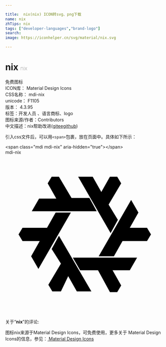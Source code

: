 ```yaml
---

title:  nix(nix) ICON转svg、png下载
name: nix
zhTips: nix
tags: ["developer-languages","brand-logo"]
search: 
image: https://iconhelper.cn/svg/material/nix.svg

---
```


# nix  <small style="font-size: 60%;font-weight: 100">nix</small>


<div class="detail-page">
<p>
<span><span class="badge-success badge">免费图标</span> </span>
<br/>
<span>
ICON库：
<span class="badge-secondary badge">Material Design Icons</span> 
</span>
<br/>
<span>
CSS名称：
<span class="badge-secondary badge">mdi-nix</span> 
</span>
<br/>
<span>
unicode：
<span class="badge-secondary badge">F1105</span> 
<copy-btn content='F1105' btn-title=""></copy-btn>
<copy-btn :content='String.fromCodePoint(parseInt("F1105", 16))' btn-title="复制U"></copy-btn>
</span>
<br/>
<span>
版本：
<span class="badge-secondary badge">4.3.95</span> 
</span><br/><span>标签：<span class="badge-light badge"><router-link to="/tags/developer-languages.html">开发人员 、语言</router-link></span><span class="badge-light badge"><router-link to="/tags/brand-logo.html">商标、logo</router-link></span></span>
<br/>
<span>图标来源/作者：<span class="badge-light badge">Contributors</span></span> 
<br/>
<span class="zh-detail">中文描述：<span class="badge-primary badge">nix</span><span class="help-link"><span>帮助改进</span>(<a href="https://gitee.com/liuwave/icon-helper/edit/master/json/material/nix.json" target="_blank" rel="noopener noreferrer">gitee</a><a href="https://github.com/liuwave/icon-helper/edit/master/json/material/nix.json" target="_blank" rel="noopener noreferrer">github</a></span>)</span><br/>
</p>
</div>
<div class="alert alert-dark">
  <i class="mdi mdi-nix mdi-48px"></i>
  <i class="mdi mdi-nix mdi-36px"></i>
  <i class="mdi mdi-nix mdi-24px"></i>
  <i class="mdi mdi-nix mdi-18px"></i>
</div>
<div>
  <p>引入css文件后，可以用<code>&lt;span&gt;</code>包裹，放在页面中。具体如下所示：    
  </p>
  <div class="alert alert-primary" style="font-size: 14px">
    &lt;span class="mdi mdi-nix" aria-hidden="true"&gt;&lt;/span&gt;
    <copy-btn content='<span class="mdi mdi-nix" aria-hidden="true"></span>'></copy-btn>
  </div>
  <div class="alert alert-secondary">
    <i class="mdi mdi-nix"
    style="font-size: 24px"
    aria-hidden="true"></i> mdi-nix
    <copy-btn content="mdi-nix" btn-title="复制图标名称"></copy-btn>
  </div>
</div>
<div id="svg" class="svg-wrap">
<svg xmlns="http://www.w3.org/2000/svg" viewBox="0 0 24 24"><path d="M9.9 8.7L5 17.2L3.9 15.3L5.2 13H2.6L2 12L2.6 11H6.3L7.6 8.7H9.9M10.2 15.5H19.9L18.8 17.4H16.2L17.5 19.7L16.9 20.7H15.8L14 17.4H11.3L10.2 15.5M15.9 11.8L11 3.3H13.2L14.5 5.6L15.8 3.3H16.9L17.5 4.3L15.6 7.5L17 9.8L15.9 11.8M13.8 8.5H4L5.1 6.6H7.7L6.4 4.3L7 3.3H8.1L10 6.5H12.7L13.8 8.5M14.1 15.3L19 6.8L20.1 8.7L18.8 11H21.4L22 12L21.4 13H17.7L16.4 15.3H14.1M8.1 12.2L13 20.6H10.8L9.5 18.3L8.4 20.6H7.1L6.5 19.6L8.4 16.4L7 14.2L8.1 12.2Z" /></svg>
</div>
<detail full-name='mdi-nix'></detail>
<div class="icon-detail__container">
<p>关于“<b>nix</b>”的评论:</p>
</div>
<Vssue title="关于“nix”的评论" />    
<div><p>图标nix来源于Material Design Icons，可免费使用，更多关于 Material Design Icons的信息，参见：<a target="_blank" href="https://iconhelper.cn/material.html"> Material Design Icons</a>
</p></div>
